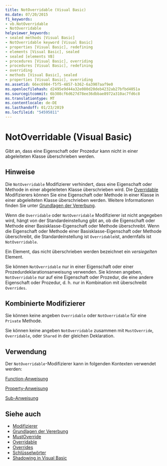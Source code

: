 ```yaml
---
title: NotOverridable (Visual Basic)
ms.date: 07/20/2015
f1_keywords:
- vb.NotOverridable
- NotOverridable
helpviewer_keywords:
- sealed methods [Visual Basic]
- NotOverridable keyword [Visual Basic]
- properties [Visual Basic], redefining
- elements [Visual Basic], sealed
- sealed [elements VB]
- procedures [Visual Basic], overriding
- procedures [Visual Basic], redefining
- overriding
- methods [Visual Basic], sealed
- properties [Visual Basic], overriding
ms.assetid: 66ec6984-f5f5-4857-b362-6a3907aaf9e0
ms.openlocfilehash: d2495e9d44a32e080d20deb4232ab27bfbd4051a
ms.sourcegitcommit: 6b308cf6d627d78ee36dbbae8972a310ac7fd6c8
ms.translationtype: MT
ms.contentlocale: de-DE
ms.lasthandoff: 01/23/2019
ms.locfileid: "54595811"
---
```

# <a name="notoverridable-visual-basic"></a>NotOverridable (Visual Basic)
Gibt an, dass eine Eigenschaft oder Prozedur kann nicht in einer abgeleiteten Klasse überschrieben werden.  
  
## <a name="remarks"></a>Hinweise  
 Die `NotOverridable` Modifizierer verhindert, dass eine Eigenschaft oder Methode in einer abgeleiteten Klasse überschrieben wird.  Die [Overridable](../../../visual-basic/language-reference/modifiers/overridable.md) Modifizierers können Sie eine Eigenschaft oder Methode in einer Klasse in einer abgeleiteten Klasse überschrieben werden. Weitere Informationen finden Sie unter [Grundlagen der Vererbung](../../../visual-basic/programming-guide/language-features/objects-and-classes/inheritance-basics.md).  
  
 Wenn die `Overridable` oder `NotOverridable` Modifizierer ist nicht angegeben wird, hängt von der Standardeinstellung gibt an, ob die Eigenschaft oder Methode einer Basisklasse-Eigenschaft oder Methode überschreibt. Wenn die Eigenschaft oder Methode einer Basisklasse-Eigenschaft oder Methode überschreibt, die Standardeinstellung ist `Overridable`ist, andernfalls ist `NotOverridable`.  
  
 Ein Element, das nicht überschrieben werden bezeichnet ein *versiegelten* Element.  
  
 Sie können `NotOverridable` nur in einer Eigenschaft oder einer Prozedurdeklarationsanweisung verwenden. Sie können angeben, `NotOverridable` nur auf eine Eigenschaft oder Prozedur, die eine andere Eigenschaft oder Prozedur, d. h. nur in Kombination mit überschreibt `Overrides`.  
  
## <a name="combined-modifiers"></a>Kombinierte Modifizierer  
 Sie können keine angeben `Overridable` oder `NotOverridable` für eine `Private` Methode.  
  
 Sie können keine angeben `NotOverridable` zusammen mit `MustOverride`, `Overridable`, oder `Shared` in der gleichen Deklaration.  
  
## <a name="usage"></a>Verwendung  
 Der `NotOverridable`-Modifizierer kann in folgenden Kontexten verwendet werden:  
  
 [Function-Anweisung](../../../visual-basic/language-reference/statements/function-statement.md)  
  
 [Property-Anweisung](../../../visual-basic/language-reference/statements/property-statement.md)  
  
 [Sub-Anweisung](../../../visual-basic/language-reference/statements/sub-statement.md)  
  
## <a name="see-also"></a>Siehe auch
- [Modifizierer](../../../visual-basic/language-reference/modifiers/index.md)
- [Grundlagen der Vererbung](../../../visual-basic/programming-guide/language-features/objects-and-classes/inheritance-basics.md)
- [MustOverride](../../../visual-basic/language-reference/modifiers/mustoverride.md)
- [Overridable](../../../visual-basic/language-reference/modifiers/overridable.md)
- [Overrides](../../../visual-basic/language-reference/modifiers/overrides.md)
- [Schlüsselwörter](../../../visual-basic/language-reference/keywords/index.md)
- [Shadowing in Visual Basic](../../../visual-basic/programming-guide/language-features/declared-elements/shadowing.md)
